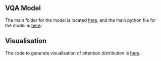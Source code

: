 
## VQA Model
The main folder for the model is located [here](https://github.com/zzy0428/nlp_final/tree/main/openvqa/models/vqabert), and the main python file for the model is [here](https://github.com/zzy0428/nlp_final/blob/main/openvqa/models/vqabert/net.py). 



## Visualisation
The code to generate visualisation of attention distribution is [here](https://github.com/zzy0428/nlp_final/blob/main/utils/visualise_engine.py).
